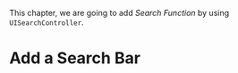 This chapter, we are going to add *Search Function* by using `UISearchController`.

# Add a Search Bar

